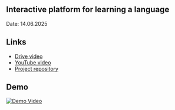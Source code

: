 ## Interactive platform for learning a language 
Date: 14.06.2025

## Links
- [Drive video](https://drive.google.com/file/d/1gjaTwFVfuTIqg1ngEeqjuSFT7D1pXKow/view?usp=sharing)
- [YouTube video](https://www.youtube.com/watch?v=DA_DB2KG9CQ)
- [Project repository](https://github.com/Sufferal/A1C1)

## Demo
[![Demo Video](https://img.youtube.com/vi/DA_DB2KG9CQ/0.jpg)](https://www.youtube.com/watch?v=DA_DB2KG9CQ)